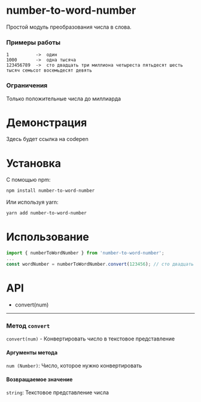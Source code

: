 # number-to-word-number

Простой модуль преобразования числа в слова.

### Примеры работы

```
1          ->  один
1000       ->  одна тысяча
123456789  ->  сто двадцать три миллиона четыреста пятьдесят шесть тысяч семьсот восемьдесят девять
```

### Ограничения
 Только положительные числа до миллиарда

 # Демонстрация
 Здесь будет ссылка на codepen

 # Установка 

 С помощью npm:

```bash
npm install number-to-word-number
```

Или используя yarn:

```bash
yarn add number-to-word-number
```

# Использование

```js
import { numberToWordNumber } from 'number-to-word-number';
...
const wordNumber = numberToWordNumber.convert(123456); // сто двадцать три тысячи четыреста пятьдесят шесть
```

# API

- convert(num)
---

### Метод `convert`

`convert(num)` - Конвертировать число в текстовое представление

#### **Аргументы метода**

`num (Number)`: Число, которое нужно конвертировать

#### **Возвращаемое значение**

`string`: Текстовое представление числа
